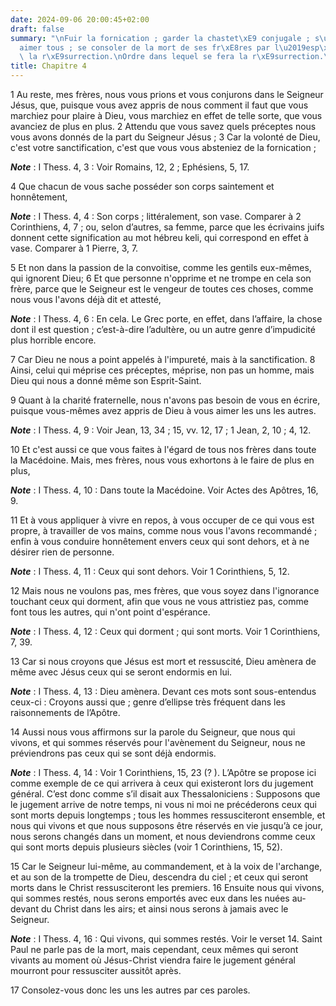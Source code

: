 ```yaml
---
date: 2024-09-06 20:00:45+02:00
draft: false
summary: "\nFuir la fornication ; garder la chastet\xE9 conjugale ; s\u2019entr\u2019\
  aimer tous ; se consoler de la mort de ses fr\xE8res par l\u2019esp\xE9rance de\
  \ la r\xE9surrection.\nOrdre dans lequel se fera la r\xE9surrection.\n"
title: Chapitre 4
---
```





1 Au reste, mes frères, nous vous prions et vous conjurons dans le Seigneur Jésus, que, puisque vous avez appris de nous comment il faut que vous marchiez pour plaire à Dieu, vous marchiez en effet de telle sorte, que vous avanciez de plus en plus. 2 Attendu que vous savez quels préceptes nous vous avons donnés de la part du Seigneur Jésus ; 3 Car la volonté de Dieu, c'est votre sanctification, c'est que vous vous absteniez de la fornication ;

***Note*** :  I Thess. 4, 3 : Voir Romains, 12, 2 ; Ephésiens, 5, 17.

4 Que chacun de vous sache posséder son corps saintement et honnêtement,

***Note*** :  I Thess. 4, 4 : Son corps ; littéralement, son vase. Comparer à 2 Corinthiens, 4, 7 ; ou, selon d’autres, sa femme, parce que les écrivains juifs donnent cette signification au mot hébreu keli, qui correspond en effet à vase. Comparer à 1 Pierre, 3, 7.

5 Et non dans la passion de la convoitise, comme les gentils eux-mêmes, qui ignorent Dieu; 6 Et que personne n'opprime et ne trompe en cela son frère, parce que le Seigneur est le vengeur de toutes ces choses, comme nous vous l'avons déjà dit et attesté,

***Note*** :  I Thess. 4, 6 : En cela. Le Grec porte, en effet, dans l’affaire, la chose dont il est question ; c’est-à-dire l’adultère, ou un autre genre d’impudicité plus horrible encore.

7 Car Dieu ne nous a point appelés à l'impureté, mais à la sanctification. 8 Ainsi, celui qui méprise ces préceptes, méprise, non pas un homme, mais Dieu qui nous a donné même son Esprit-Saint.


9 Quant à la charité fraternelle, nous n'avons pas besoin de vous en écrire, puisque vous-mêmes avez appris de Dieu à vous aimer les uns les autres.

***Note*** :  I Thess. 4, 9 : Voir Jean, 13, 34 ; 15, vv. 12, 17 ; 1 Jean, 2, 10 ; 4, 12.

10 Et c'est aussi ce que vous faites à l'égard de tous nos frères dans toute la Macédoine. Mais, mes frères, nous vous exhortons à le faire de plus en plus,

***Note*** :  I Thess. 4, 10 : Dans toute la Macédoine. Voir Actes des Apôtres, 16, 9.

11 Et à vous appliquer à vivre en repos, à vous occuper de ce qui vous est propre, à travailler de vos mains, comme nous vous l'avons recommandé ; enfin à vous conduire honnêtement envers ceux qui sont dehors, et à ne désirer rien de personne.

***Note*** :  I Thess. 4, 11 : Ceux qui sont dehors. Voir 1 Corinthiens, 5, 12.

12 Mais nous ne voulons pas, mes frères, que vous soyez dans l'ignorance touchant ceux qui dorment, afin que vous ne vous attristiez pas, comme font tous les autres, qui n'ont point d'espérance.

***Note*** :  I Thess. 4, 12 : Ceux qui dorment ; qui sont morts. Voir 1 Corinthiens, 7, 39.


13 Car si nous croyons que Jésus est mort et ressuscité, Dieu amènera de même avec Jésus ceux qui se seront endormis en lui.

***Note*** :  I Thess. 4, 13 : Dieu amènera. Devant ces mots sont sous-entendus ceux-ci : Croyons aussi que ; genre d’ellipse très fréquent dans les raisonnements de l’Apôtre.

14 Aussi nous vous affirmons sur la parole du Seigneur, que nous qui vivons, et qui sommes réservés pour l'avènement du Seigneur, nous ne préviendrons pas ceux qui se sont déjà endormis.

***Note*** :  I Thess. 4, 14 : Voir 1 Corinthiens, 15, 23 (? ). L’Apôtre se propose ici comme exemple de ce qui arrivera à ceux qui existeront lors du jugement général. C’est donc comme s’il disait aux Thessaloniciens : Supposons que le jugement arrive de notre temps, ni vous ni moi ne précéderons ceux qui sont morts depuis longtemps ; tous les hommes ressusciteront ensemble, et nous qui vivons et que nous supposons être réservés en vie jusqu’à ce jour, nous serons changés dans un moment, et nous deviendrons comme ceux qui sont morts depuis plusieurs siècles (voir 1 Corinthiens, 15, 52).

15 Car le Seigneur lui-même, au commandement, et à la voix de l'archange, et au son de la trompette de Dieu, descendra du ciel ; et ceux qui seront morts dans le Christ ressusciteront les premiers. 16 Ensuite nous qui vivons, qui sommes restés, nous serons emportés avec eux dans les nuées au-devant du Christ dans les airs; et ainsi nous serons à jamais avec le Seigneur.

***Note*** :  I Thess. 4, 16 : Qui vivons, qui sommes restés. Voir le verset 14. Saint Paul ne parle pas de la mort, mais cependant, ceux mêmes qui seront vivants au moment où Jésus-Christ viendra faire le jugement général mourront pour ressusciter aussitôt après.

17 Consolez-vous donc les uns les autres par ces paroles.

